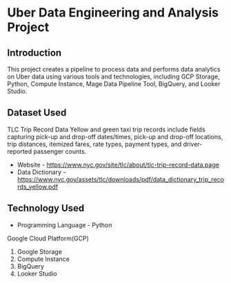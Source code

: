 # Uber Data Engineering and Analysis Project

## Introduction

This project creates a pipeline to process data and performs data analytics on Uber data using various tools and technologies, including GCP Storage, Python, Compute Instance, Mage Data Pipeline Tool, BigQuery, and Looker Studio.

## Dataset Used
TLC Trip Record Data
Yellow and green taxi trip records include fields capturing pick-up and drop-off dates/times, pick-up and drop-off locations, trip distances, itemized fares, rate types, payment types, and driver-reported passenger counts. 

- Website - https://www.nyc.gov/site/tlc/about/tlc-trip-record-data.page
- Data Dictionary - https://www.nyc.gov/assets/tlc/downloads/pdf/data_dictionary_trip_records_yellow.pdf

## Technology Used
- Programming Language - Python

Google Cloud Platform(GCP)
1. Google Storage
2. Compute Instance 
3. BigQuery
4. Looker Studio
